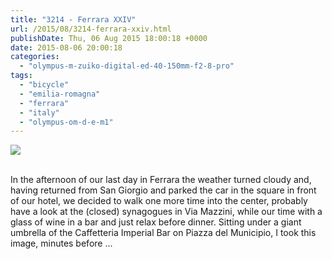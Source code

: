 ```yaml
---
title: "3214 - Ferrara XXIV"
url: /2015/08/3214-ferrara-xxiv.html
publishDate: Thu, 06 Aug 2015 18:00:18 +0000
date: 2015-08-06 20:00:18
categories: 
  - "olympus-m-zuiko-digital-ed-40-150mm-f2-8-pro"
tags: 
  - "bicycle"
  - "emilia-romagna"
  - "ferrara"
  - "italy"
  - "olympus-om-d-e-m1"
---
```

<div class="container">
<div class="center"><a target="_blank" href="https://d25zfm9zpd7gm5.cloudfront.net/1200x1200/2015/20150616_173634_lr.jpg"><img src="https://d25zfm9zpd7gm5.cloudfront.net/0600x0600/2015/20150616_173634_lr.jpg" /></a></div>
</div>
<br />

In the afternoon of our last day in Ferrara the weather turned cloudy and, having returned from San Giorgio and parked the car in the square in front of our hotel, we decided to walk one more time into the center, probably have a look at the (closed) synagogues in Via Mazzini, while our time with a glass of wine in a bar and just relax before dinner. Sitting under a giant umbrella of the Caffetteria Imperial Bar on Piazza del Municipio, I took this image, minutes before ...
